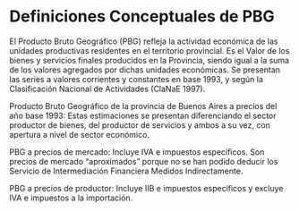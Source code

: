 # Definiciones Conceptuales de PBG

El Producto Bruto Geográfico (PBG) refleja la actividad económica de las unidades productivas residentes en el territorio provincial. Es el Valor de los bienes y servicios finales producidos en la Provincia, siendo igual a la suma de los valores agregados por dichas unidades económicas. Se presentan las series a valores corrientes y constantes en base 1993, y según la Clasificación Nacional de Actividades (ClaNaE 1997).

Producto Bruto Geográfico de la provincia de Buenos Aires a precios del año base 1993: Estas estimaciones se presentan diferenciando el sector productor de bienes, del productor de servicios y ambos a su vez, con apertura a nivel de sector económico. 

PBG a precios de mercado: Incluye IVA e impuestos específicos. Son precios de mercado “aproximados” porque no se han podido deducir los Servicio de Intermediación Financiera Medidos Indirectamente.

PBG a precios de productor: Incluye IIB e impuestos específicos y excluye IVA e impuestos a la importación.
